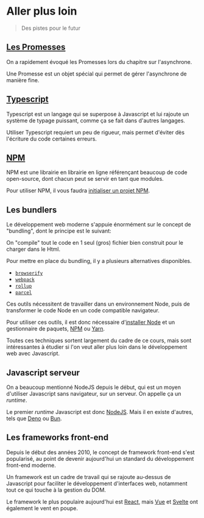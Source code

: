 # Aller plus loin

> Des pistes pour le futur

## [Les Promesses](https://developer.mozilla.org/fr/docs/Web/JavaScript/Guide/Using_promises)

On a rapidement évoqué les Promesses lors du chapitre sur l'asynchrone.

Une Promesse est un objet spécial qui permet de gérer l'asynchrone de manière fine.

## [Typescript](https://www.typescriptlang.org/)

Typescript est un langage qui se superpose à Javascript et lui rajoute un système de typage puissant, comme ça se fait dans d'autres langages.

Utiliser Typescript requiert un peu de rigueur, mais permet d'éviter dès l'écriture du code certaines erreurs.

## [NPM](https://www.npmjs.com/)

NPM est une librairie en librairie en ligne référençant beaucoup de code open-source, dont chacun peut se servir en tant que modules.

Pour utiliser NPM, il vous faudra [initialiser un projet NPM](https://docs.npmjs.com/cli/v8/commands/npm-init).

## Les bundlers

Le développement web moderne s'appuie énormément sur le concept de "bundling", dont le principe est le suivant:

On "compile" tout le code en 1 seul (gros) fichier bien construit pour le charger dans le Html.

Pour mettre en place du bundling, il y a plusieurs alternatives disponibles.

- [`browserify`](http://browserify.org/)
- [`webpack`](https://webpack.js.org/)
- [`rollup`](https://rollupjs.org/guide/en)
- [`parcel`](https://parceljs.org/)

Ces outils nécessitent de travailler dans un environnement Node, puis de transformer le code Node en un code compatible navigateur.

Pour utiliser ces outils, il est donc nécessaire d'[installer Node](https://nodejs.org/en/) et un gestionnaire de paquets, [NPM](https://www.npmjs.com/) ou [Yarn](https://yarnpkg.com/en/).

Toutes ces techniques sortent largement du cadre de ce cours, mais sont intéressantes à étudier si l'on veut aller plus loin dans le développement web avec Javascript.

## Javascript serveur

On a beaucoup mentionné NodeJS depuis le début, qui est un moyen d'utiliser Javascript sans navigateur, sur un serveur. On appelle ça un *runtime*.

Le premier *runtime* Javascript est donc [NodeJS](https://nodejs.org/fr/). Mais il en existe d'autres, tels que [Deno](https://deno.land/) ou [Bun](https://bun.sh/).


## Les frameworks front-end

Depuis le début des années 2010, le concept de framework front-end s'est popularisé, au point de devenir aujourd'hui un standard du développement front-end moderne.

Un framework est un cadre de travail qui se rajoute au-dessus de Javascript pour faciliter le développement d'interfaces web, notamment tout ce qui touche à la gestion du DOM.

Le framework le plus populaire aujourd'hui est [React](https://fr.reactjs.org/), mais [Vue](https://vuejs.org/) et [Svelte](https://svelte.dev/) ont également le vent en poupe.
